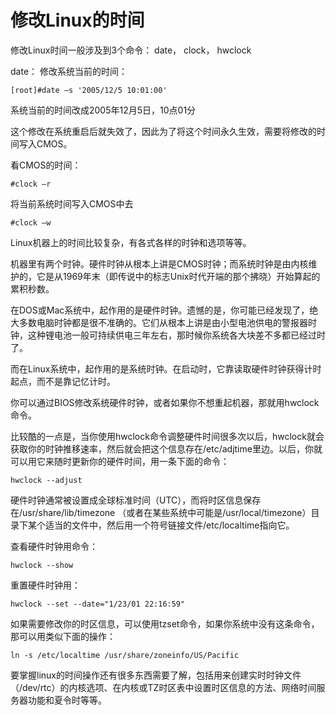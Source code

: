 # 修改Linux的时间 
 
修改Linux时间一般涉及到3个命令： date， clock， hwclock 

date： 修改系统当前的时间：  

    [root]#date –s '2005/12/5 10:01:00'  

系统当前的时间改成2005年12月5日，10点01分  

这个修改在系统重启后就失效了，因此为了将这个时间永久生效，需要将修改的时间写入CMOS。  

看CMOS的时间：  

    #clock –r 

将当前系统时间写入CMOS中去  

    #clock –w 
 
Linux机器上的时间比较复杂，有各式各样的时钟和选项等等。 
 
机器里有两个时钟。硬件时钟从根本上讲是CMOS时钟；而系统时钟是由内核维护的，它是从1969年末（即传说中的标志Unix时代开端的那个拂晓）开始算起的累积秒数。 
 
在DOS或Mac系统中，起作用的是硬件时钟。遗憾的是，你可能已经发现了，绝大多数电脑时钟都是很不准确的。它们从根本上讲是由小型电池供电的警报器时钟，这种锂电池一般可持续供电三年左右，那时候你系统各大块差不多都已经过时了。 
 
而在Linux系统中，起作用的是系统时钟。在启动时，它靠读取硬件时钟获得计时起点，而不是靠记忆计时。 
 
你可以通过BIOS修改系统硬件时钟，或者如果你不想重起机器，那就用hwclock命令。 
 
比较酷的一点是，当你使用hwclock命令调整硬件时间很多次以后，hwclock就会获取你的时钟推移速率，然后就会把这个信息存在/etc/adjtime里边。以后，你就可以用它来随时更新你的硬件时间，用一条下面的命令： 
 
    hwclock --adjust 
 
硬件时钟通常被设置成全球标准时间（UTC），而将时区信息保存在/usr/share/lib/timezone （或者在某些系统中可能是/usr/local/timezone）目录下某个适当的文件中，然后用一个符号链接文件/etc/localtime指向它。 
 
查看硬件时钟用命令： 
 
    hwclock --show 
 
重置硬件时钟用： 
 
    hwclock --set --date="1/23/01 22:16:59" 
 
如果需要修改你的时区信息，可以使用tzset命令，如果你系统中没有这条命令，那可以用类似下面的操作： 
 
    ln -s /etc/localtime /usr/share/zoneinfo/US/Pacific 
 
要掌握linux的时间操作还有很多东西需要了解，包括用来创建实时时钟文件（/dev/rtc）的内核选项、在内核或TZ时区表中设置时区信息的方法、网络时间服务器功能和夏令时等等。
